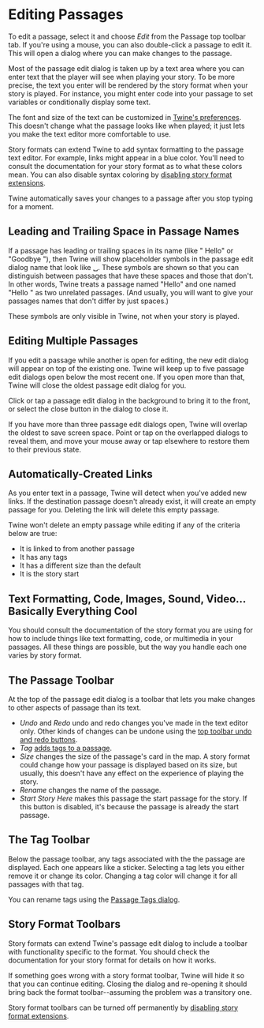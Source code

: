 # Editing Passages

To edit a passage, select it and choose _Edit_ from the Passage top toolbar tab.
If you're using a mouse, you can also double-click a passage to edit it. This
will open a dialog where you can make changes to the passage.

Most of the passage edit dialog is taken up by a text area where you can enter
text that the player will see when playing your story. To be more precise, the
text you enter will be rendered by the story format when your story is played.
For instance, you might enter code into your passage to set variables or
conditionally display some text.

The font and size of the text can be customized in [Twine's
preferences](../preferences). This doesn't change what the passage looks like
when played; it just lets you make the text editor more comfortable to use.

Story formats can extend Twine to add syntax formatting to the passage text
editor. For example, links might appear in a blue color. You'll need to consult
the documentation for your story format as to what these colors mean. You can
also disable syntax coloring by [disabling story format
extensions](../story-formats/extensions.md).

Twine automatically saves your changes to a passage after you stop typing for a
moment.

## Leading and Trailing Space in Passage Names

If a passage has leading or trailing spaces in its name (like " Hello" or
"Goodbye "), then Twine will show placeholder symbols in the passage edit dialog
name that look like ␣. These symbols are shown so that you can distinguish
between passages that have these spaces and those that don't. In other words,
Twine treats a passage named "Hello" and one named "Hello " as two unrelated
passages. (And usually, you will want to give your passages names that don't
differ by just spaces.)

These symbols are only visible in Twine, not when your story is played.

## Editing Multiple Passages

If you edit a passage while another is open for editing, the new edit dialog
will appear on top of the existing one. Twine will keep up to five passage edit
dialogs open below the most recent one. If you open more than that, Twine will
close the oldest passage edit dialog for you.

Click or tap a passage edit dialog in the background to bring it to the front,
or select the close button in the dialog to close it.

If you have more than three passage edit dialogs open, Twine will overlap the
oldest to save screen space. Point or tap on the overlapped dialogs to reveal
them, and move your mouse away or tap elsewhere to restore them to their
previous state.

## Automatically-Created Links

As you enter text in a passage, Twine will detect when you've added new links.
If the destination passage doesn't already exist, it will create an empty
passage for you. Deleting the link will delete this empty passage.

Twine won't delete an empty passage while editing if any of the criteria below
are true:

- It is linked to from another passage
- It has any tags
- It has a different size than the default
- It is the story start

## Text Formatting, Code, Images, Sound, Video... Basically Everything Cool

You should consult the documentation of the story format you are using for how
to include things like text formatting, code, or multimedia in your passages.
All these things are possible, but the way you handle each one varies by story
format.

## The Passage Toolbar

At the top of the passage edit dialog is a toolbar that lets you make changes to
other aspects of passage than its text.

- _Undo_ and _Redo_ undo and redo changes you've made in the text editor only.
  Other kinds of changes can be undone using the [top toolbar undo and redo
  buttons](undoing.md).
- _Tag_ [adds tags to a passage](tagging.md).
- _Size_ changes the size of the passage's card in the map. A story format
  could change how your passage is displayed based on its size, but usually,
  this doesn't have any effect on the experience of playing the story.
- _Rename_ changes the name of the passage.
- _Start Story Here_ makes this passage the start passage for the story. If this
  button is disabled, it's because the passage is already the start passage.

## The Tag Toolbar

Below the passage toolbar, any tags associated with the the passage are
displayed. Each one appears like a sticker. Selecting a tag lets you either
remove it or change its color. Changing a tag color will change it for all
passages with that tag.

You can rename tags using the [Passage Tags dialog](tagging.md).

## Story Format Toolbars

Story formats can extend Twine's passage edit dialog to include a toolbar with
functionality specific to the format. You should check the documentation for
your story format for details on how it works.

If something goes wrong with a story format toolbar, Twine will hide it so that
you can continue editing. Closing the dialog and re-opening it should bring back
the format toolbar--assuming the problem was a transitory one.

Story format toolbars can be turned off permanently by [disabling story format
extensions](../story-formats/extensions.md).
